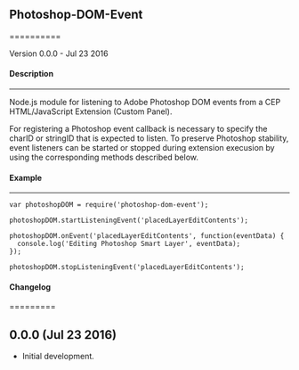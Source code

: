 ## Photoshop-DOM-Event
==========

Version 0.0.0 - Jul 23 2016

#### Description
-----------
Node.js module for listening to Adobe Photoshop DOM events from a CEP HTML/JavaScript Extension (Custom Panel).

For registering a Photoshop event callback is necessary to specify the charID or stringID that is expected to listen. To preserve Photoshop stability, event listeners can be started or stopped during extension execusion by using the corresponding methods described below.


#### Example
--------
```
var photoshopDOM = require('photoshop-dom-event');

photoshopDOM.startListeningEvent('placedLayerEditContents');

photoshopDOM.onEvent('placedLayerEditContents', function(eventData) {
  console.log('Editing Photoshop Smart Layer', eventData);
});

photoshopDOM.stopListeningEvent('placedLayerEditContents');
```


#### Changelog
=========

0.0.0 (Jul 23 2016)
-----
*   Initial development.